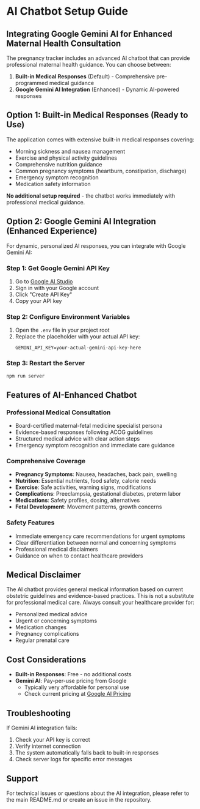 # AI Chatbot Setup Guide

## Integrating Google Gemini AI for Enhanced Maternal Health Consultation

The pregnancy tracker includes an advanced AI chatbot that can provide professional maternal health guidance. You can choose between:

1. **Built-in Medical Responses** (Default) - Comprehensive pre-programmed medical guidance
2. **Google Gemini AI Integration** (Enhanced) - Dynamic AI-powered responses

## Option 1: Built-in Medical Responses (Ready to Use)

The application comes with extensive built-in medical responses covering:
- Morning sickness and nausea management
- Exercise and physical activity guidelines
- Comprehensive nutrition guidance
- Common pregnancy symptoms (heartburn, constipation, discharge)
- Emergency symptom recognition
- Medication safety information

**No additional setup required** - the chatbot works immediately with professional medical guidance.

## Option 2: Google Gemini AI Integration (Enhanced Experience)

For dynamic, personalized AI responses, you can integrate with Google Gemini AI:

### Step 1: Get Google Gemini API Key

1. Go to [Google AI Studio](https://makersuite.google.com/app/apikey)
2. Sign in with your Google account
3. Click "Create API Key"
4. Copy your API key

### Step 2: Configure Environment Variables

1. Open the `.env` file in your project root
2. Replace the placeholder with your actual API key:
   ```
   GEMINI_API_KEY=your-actual-gemini-api-key-here
   ```

### Step 3: Restart the Server

```bash
npm run server
```

## Features of AI-Enhanced Chatbot

### Professional Medical Consultation
- Board-certified maternal-fetal medicine specialist persona
- Evidence-based responses following ACOG guidelines
- Structured medical advice with clear action steps
- Emergency symptom recognition and immediate care guidance

### Comprehensive Coverage
- **Pregnancy Symptoms**: Nausea, headaches, back pain, swelling
- **Nutrition**: Essential nutrients, food safety, calorie needs
- **Exercise**: Safe activities, warning signs, modifications
- **Complications**: Preeclampsia, gestational diabetes, preterm labor
- **Medications**: Safety profiles, dosing, alternatives
- **Fetal Development**: Movement patterns, growth concerns

### Safety Features
- Immediate emergency care recommendations for urgent symptoms
- Clear differentiation between normal and concerning symptoms
- Professional medical disclaimers
- Guidance on when to contact healthcare providers

## Medical Disclaimer

The AI chatbot provides general medical information based on current obstetric guidelines and evidence-based practices. This is not a substitute for professional medical care. Always consult your healthcare provider for:

- Personalized medical advice
- Urgent or concerning symptoms
- Medication changes
- Pregnancy complications
- Regular prenatal care

## Cost Considerations

- **Built-in Responses**: Free - no additional costs
- **Gemini AI**: Pay-per-use pricing from Google
  - Typically very affordable for personal use
  - Check current pricing at [Google AI Pricing](https://ai.google.dev/pricing)

## Troubleshooting

If Gemini AI integration fails:
1. Check your API key is correct
2. Verify internet connection
3. The system automatically falls back to built-in responses
4. Check server logs for specific error messages

## Support

For technical issues or questions about the AI integration, please refer to the main README.md or create an issue in the repository.